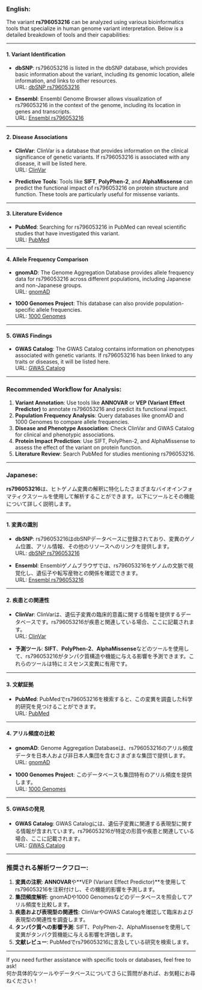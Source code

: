 ### English:
The variant **rs796053216** can be analyzed using various bioinformatics tools that specialize in human genome variant interpretation. Below is a detailed breakdown of tools and their capabilities:

---

#### 1. **Variant Identification**
- **dbSNP**: rs796053216 is listed in the dbSNP database, which provides basic information about the variant, including its genomic location, allele information, and links to other resources.  
  URL: [dbSNP rs796053216](https://www.ncbi.nlm.nih.gov/snp/rs796053216)

- **Ensembl**: Ensembl Genome Browser allows visualization of rs796053216 in the context of the genome, including its location in genes and transcripts.  
  URL: [Ensembl rs796053216](https://www.ensembl.org)

---

#### 2. **Disease Associations**
- **ClinVar**: ClinVar is a database that provides information on the clinical significance of genetic variants. If rs796053216 is associated with any disease, it will be listed here.  
  URL: [ClinVar](https://www.ncbi.nlm.nih.gov/clinvar/)

- **Predictive Tools**: Tools like **SIFT**, **PolyPhen-2**, and **AlphaMissense** can predict the functional impact of rs796053216 on protein structure and function. These tools are particularly useful for missense variants.

---

#### 3. **Literature Evidence**
- **PubMed**: Searching for rs796053216 in PubMed can reveal scientific studies that have investigated this variant.  
  URL: [PubMed](https://pubmed.ncbi.nlm.nih.gov)

---

#### 4. **Allele Frequency Comparison**
- **gnomAD**: The Genome Aggregation Database provides allele frequency data for rs796053216 across different populations, including Japanese and non-Japanese groups.  
  URL: [gnomAD](https://gnomad.broadinstitute.org)

- **1000 Genomes Project**: This database can also provide population-specific allele frequencies.  
  URL: [1000 Genomes](https://www.internationalgenome.org)

---

#### 5. **GWAS Findings**
- **GWAS Catalog**: The GWAS Catalog contains information on phenotypes associated with genetic variants. If rs796053216 has been linked to any traits or diseases, it will be listed here.  
  URL: [GWAS Catalog](https://www.ebi.ac.uk/gwas/)

---

### Recommended Workflow for Analysis:
1. **Variant Annotation**: Use tools like **ANNOVAR** or **VEP (Variant Effect Predictor)** to annotate rs796053216 and predict its functional impact.
2. **Population Frequency Analysis**: Query databases like gnomAD and 1000 Genomes to compare allele frequencies.
3. **Disease and Phenotype Association**: Check ClinVar and GWAS Catalog for clinical and phenotypic associations.
4. **Protein Impact Prediction**: Use SIFT, PolyPhen-2, and AlphaMissense to assess the effect of the variant on protein function.
5. **Literature Review**: Search PubMed for studies mentioning rs796053216.

---

### Japanese:
**rs796053216**は、ヒトゲノム変異の解釈に特化したさまざまなバイオインフォマティクスツールを使用して解析することができます。以下にツールとその機能について詳しく説明します。

---

#### 1. **変異の識別**
- **dbSNP**: rs796053216はdbSNPデータベースに登録されており、変異のゲノム位置、アリル情報、その他のリソースへのリンクを提供します。  
  URL: [dbSNP rs796053216](https://www.ncbi.nlm.nih.gov/snp/rs796053216)

- **Ensembl**: Ensemblゲノムブラウザでは、rs796053216をゲノムの文脈で視覚化し、遺伝子や転写産物との関係を確認できます。  
  URL: [Ensembl rs796053216](https://www.ensembl.org)

---

#### 2. **疾患との関連性**
- **ClinVar**: ClinVarは、遺伝子変異の臨床的意義に関する情報を提供するデータベースです。rs796053216が疾患と関連している場合、ここに記載されます。  
  URL: [ClinVar](https://www.ncbi.nlm.nih.gov/clinvar/)

- **予測ツール**: **SIFT**、**PolyPhen-2**、**AlphaMissense**などのツールを使用して、rs796053216がタンパク質構造や機能に与える影響を予測できます。これらのツールは特にミスセンス変異に有用です。

---

#### 3. **文献証拠**
- **PubMed**: PubMedでrs796053216を検索すると、この変異を調査した科学的研究を見つけることができます。  
  URL: [PubMed](https://pubmed.ncbi.nlm.nih.gov)

---

#### 4. **アリル頻度の比較**
- **gnomAD**: Genome Aggregation Databaseは、rs796053216のアリル頻度データを日本人および非日本人集団を含むさまざまな集団で提供します。  
  URL: [gnomAD](https://gnomad.broadinstitute.org)

- **1000 Genomes Project**: このデータベースも集団特有のアリル頻度を提供します。  
  URL: [1000 Genomes](https://www.internationalgenome.org)

---

#### 5. **GWASの発見**
- **GWAS Catalog**: GWAS Catalogには、遺伝子変異に関連する表現型に関する情報が含まれています。rs796053216が特定の形質や疾患と関連している場合、ここに記載されます。  
  URL: [GWAS Catalog](https://www.ebi.ac.uk/gwas/)

---

### 推奨される解析ワークフロー:
1. **変異の注釈**: **ANNOVAR**や**VEP (Variant Effect Predictor)**を使用してrs796053216を注釈付けし、その機能的影響を予測します。
2. **集団頻度解析**: gnomADや1000 Genomesなどのデータベースを照会してアリル頻度を比較します。
3. **疾患および表現型の関連性**: ClinVarやGWAS Catalogを確認して臨床および表現型の関連性を調査します。
4. **タンパク質への影響予測**: SIFT、PolyPhen-2、AlphaMissenseを使用して変異がタンパク質機能に与える影響を評価します。
5. **文献レビュー**: PubMedでrs796053216に言及している研究を検索します。

---

If you need further assistance with specific tools or databases, feel free to ask!  
何か具体的なツールやデータベースについてさらに質問があれば、お気軽にお尋ねください！
